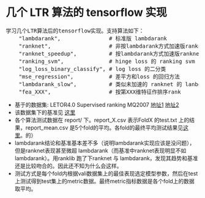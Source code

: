 几个 LTR 算法的 tensorflow 实现
=============
<pre>
学习几个LTR算法后的tensorflow实现。支持算法如下：
    "lambdarank",               # 标准版 lambdarank 
    "ranknet",                  # 非按lambdarank方式加速版ranknet
    "ranknet_speedup",          # 按lambdarank方式加速版ranknet
    "ranking_svm",              # hinge loss 的 ranking svm
    "log_loss_binary_classify", # log loss 的二分类
    "mse_regression",           # 差平方和loss 的回归方法
    "lambdarank_slow",          # 类似未加速的 ranknet 的 lanbdarank
    "fea_XXX",                  # 按第XXX维特征作排序rank
</pre>

* 基于的数据集: LETOR4.0 Supervised ranking MQ2007 [地址1](https://www.microsoft.com/en-us/research/project/letor-learning-rank-information-retrieval/?from=http%3A%2F%2Fresearch.microsoft.com%2Fen-us%2Fum%2Fbeijing%2Fprojects%2Fletor%2Fletor4download.aspx) [地址2](https://drive.google.com/drive/folders/0B-dulzPp3MmCM01kYlhhNGQ0djA?usp=sharing)
* 该数据集下的基准见 [这里](http://www.bigdatalab.ac.cn/benchmark/bm/Domain?domain=Learning%20to%20Rank)
* 各个算法测试数据在 report/ 下。report_X.csv 表示FoldX 的test.txt 上的结果，report_mean.csv 是5个fold的平均。各fold的最终平均测试结果见[这里](report/report_mean.csv)。的）
* lambdarank结论和基准基本差不多（说明lambdarank实现应该是没问题），但是ranknet表现甚至微超 lambdarank（而基准中ranknet表现明显不如lambdarank）。用ranklib 跑了下ranknet 与 lambdarank，发现其趋势和基准还是比较吻合的。因此还不知为什么会这样。
* 测试方式是每个fold内根据vali数据集上的最佳表现选定模型参数，然后在test上测试得到test集上的metric数据。最终metric指标数据是各个fold上的数据取平均。
